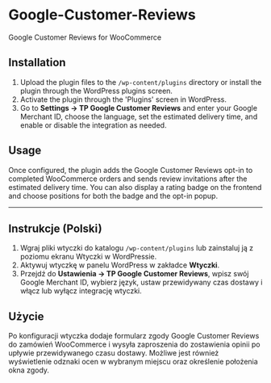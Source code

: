 # Google-Customer-Reviews
Google Customer Reviews for WooCommerce

## Installation
1. Upload the plugin files to the `/wp-content/plugins` directory or install the plugin through the WordPress plugins screen.
2. Activate the plugin through the 'Plugins' screen in WordPress.
3. Go to **Settings -> TP Google Customer Reviews** and enter your Google Merchant ID, choose the language, set the estimated delivery time, and enable or disable the integration as needed.

## Usage
Once configured, the plugin adds the Google Customer Reviews opt-in to completed WooCommerce orders and sends review invitations after the estimated delivery time. You can also display a rating badge on the frontend and choose positions for both the badge and the opt-in popup.

---

## Instrukcje (Polski)
1. Wgraj pliki wtyczki do katalogu `/wp-content/plugins` lub zainstaluj ją z poziomu ekranu Wtyczki w WordPressie.
2. Aktywuj wtyczkę w panelu WordPress w zakładce **Wtyczki**.
3. Przejdź do **Ustawienia -> TP Google Customer Reviews**, wpisz swój Google Merchant ID, wybierz język, ustaw przewidywany czas dostawy i włącz lub wyłącz integrację wtyczki.

## Użycie
Po konfiguracji wtyczka dodaje formularz zgody Google Customer Reviews do zamówień WooCommerce i wysyła zaproszenia do zostawienia opinii po upływie przewidywanego czasu dostawy. Możliwe jest również wyświetlenie odznaki ocen w wybranym miejscu oraz określenie położenia okna zgody.
